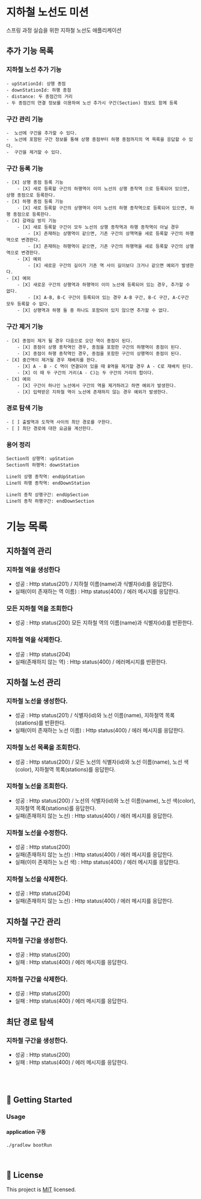 # 지하철 노선도 미션

스프링 과정 실습을 위한 지하철 노선도 애플리케이션

## 추가 기능 목록

### 지하철 노선 추가 기능

    - upStationId: 상행 종점
    - downStationId: 하행 종점
    - distance: 두 종점간의 거리
    - 두 종점간의 연결 정보를 이용하여 노선 추가시 구간(Section) 정보도 함께 등록

### 구간 관리 기능

    -  노선에 구간을 추가할 수 있다.
    -  노선에 포함된 구간 정보를 통해 상행 종점부터 하행 종점까지의 역 목록을 응답할 수 있다.
    -  구간을 제거할 수 있다.

### 구간 등록 기능

    - [X] 상행 종점 등록 기능
        - [X] 새로 등록할 구간의 하행역이 이미 노선의 상행 종착역 으로 등록되어 있으면, 상행 종점으로 등록한다.
    - [X] 하행 종점 등록 기능
        - [X] 새로 등록할 구간의 상행역이 이미 노선의 하행 종착역으로 등록되어 있으면, 하행 종점으로 등록한다.
    - [X] 갈래길 방지 기능
        - [X] 새로 등록할 구간이 모두 노선의 상행 종착역과 하행 종착역이 아닐 경우
            - [X] 존재하는 상행역이 같으면, 기존 구간의 상핵역을 새로 등록할 구간의 하행역으로 변경한다.
            - [X] 존재하는 하행역이 같으면, 기존 구간의 하행역을 새로 등록할 구간의 상행역으로 변경한다.
        - [X] 예외
            - [X] 새로운 구간의 길이가 기존 역 사이 길이보다 크거나 같으면 예외가 발생한다.
    - [X] 예외
        - [X] 새로운 구간의 상행역과 하행역이 이미 노선에 등록되어 있는 경우, 추가할 수 없다. 
            - [X] A-B, B-C 구간이 등록되어 있는 경우 A-B 구간, B-C 구간, A-C구간 모두 등록할 수 없다.
        - [X] 상행역과 하행 둘 중 하나도 포함되어 있지 않으면 추가할 수 없다.

### 구간 제거 기능

    - [X] 종점이 제거 될 경우 다음으로 오던 역이 종점이 된다.
        - [X] 종점이 상행 종착역인 경우, 종점을 포함한 구간의 하행역이 종점이 된다. 
        - [X] 종점이 하행 종착역인 경우, 종점을 포함한 구간의 상행역이 종점이 된다.
    - [X] 중간역이 제거될 경우 재배치를 한다.
        - [X] A - B - C 역이 연결되어 있을 때 B역을 제거할 경우 A - C로 재배치 된다.
        - [X] 이 때 두 구간의 거리(A - C)는 두 구간의 거리의 합이다. 
    - [X] 예외
        - [X] 구간이 하나인 노선에서 구간의 역을 제거하려고 하면 예외가 발생한다.
        - [X] 입력받은 지하철 역이 노선에 존재하지 않는 경우 예외가 발생한다.

### 경로 탐색 기능

    - [ ] 출발역과 도착역 사이의 최단 경로를 구한다. 
    - [ ] 최단 경로에 대한 요금을 계산한다.  

### 용어 정리

```
Section의 상행역: upStation
Section의 하행역: downStation

Line의 상행 종착역: endUpStation
Line의 하행 종착역: endDownStation

Line의 종착 상행구간: endUpSection
Line의 종착 하행구간: endDownSection
```

# 기능 목록

## 지하철역 관리

### 지하철 역을 생성한다

- 성공 : Http status(201) / 지하철 이름(name)과 식별자(id)를 응답한다.
- 실패(이미 존재하는 역 이름) : Http status(400) / 에러 메시지를 응답한다.

### 모든 지하철 역을 조회한다

- 성공 : Http status(200) 모든 지하철 역의 이름(name)과 식별자(id)를 반환한다.

### 지하철 역을 삭제한다.

- 성공 : Http status(204)
- 실패(존재하지 않는 역) : Http status(400) / 에러메시지를 반환한다.

## 지하철 노선 관리

### 지하철 노선을 생성한다.

- 성공 : Http status(201) / 식별자(id)와 노선 이름(name), 지하철역 목록(stations)를 반환한다.
- 실패(이미 존재하는 노선 이름) : Http status(400) / 에러 메시지를 응답한다.

### 지하철 노선 목록을 조회한다.

- 성공 : Http status(200) / 모든 노선의 식별자(id)와 노선 이름(name), 노선 색(color), 지하철역 목록(stations)를 응답한다.

### 지하철 노선을 조회한다.

- 성공 : Http status(200) / 노선의 식별자(id)와 노선 이름(name), 노선 색(color), 지하철역 목록(stations)를 응답한다.
- 실패(존재하지 않는 노선) : Http status(400) / 에러 메시지를 응답한다.

### 지하철 노선을 수정한다.

- 성공 : Http status(200)
- 실패(존재하지 않는 노선) : Http status(400) / 에러 메시지를 응답한다.
- 실패(이미 존재하는 노선 색) : Http status(400) / 에러 메시지를 응답한다.

### 지하철 노선을 삭제한다.

- 성공 : Http status(204)
- 실패(존재하지 않는 노선) : Http status(400) / 에러 메시지를 응답한다.

## 지하철 구간 관리

### 지하철 구간을 생성한다.

- 성공 : Http status(200)
- 실패 : Http status(400) / 에러 메시지를 응답한다.

### 지하철 구간을 삭제한다.

- 성공 : Http status(200)
- 실패 : Http status(400) / 에러 메시지를 응답한다.

## 최단 경로 탐색

### 지하철 구간을 생성한다.

- 성공 : Http status(200)
- 실패 : Http status(400) / 에러 메시지를 응답한다.

<br>


<br>

## 🚀 Getting Started

### Usage

#### application 구동

```
./gradlew bootRun
```

<br>

## 📝 License

This project is [MIT](https://github.com/woowacourse/atdd-subway-map/blob/master/LICENSE) licensed.
